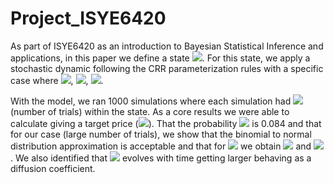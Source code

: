 # Project_ISYE6420
As part of ISYE6420 as an introduction to Bayesian Statistical Inference and applications, in this paper we define a state 
<img src="https://render.githubusercontent.com/render/math?math=\eta = \left\{ t,\sigma,r,S_{0} \right\}">. For this state, we apply a stochastic dynamic following the CRR parameterization rules with a specific case where <img src="https://render.githubusercontent.com/render/math?math=S_{0}=1">, <img src="https://render.githubusercontent.com/render/math?math=\sigma=0.3">, <img src="https://render.githubusercontent.com/render/math?math=r=0.05">. 
  
With the model, we ran 1000 simulations where each simulation had <img src="https://render.githubusercontent.com/render/math?math=n=10000"> (number of trials) within the state.  As a core results we were able to calculate giving a target price (<img src="https://render.githubusercontent.com/render/math?math= K= 1.5">). That the probability <img src="https://render.githubusercontent.com/render/math?math=S_{f}> K"> is 0.084 and that for our case (large number of trials), we show that the binomial to normal distribution approximation is acceptable and that for <img src="https://render.githubusercontent.com/render/math?math=t=1"> we obtain <img src="https://render.githubusercontent.com/render/math?math=\mu_{dist.}=1.03"> and <img src="https://render.githubusercontent.com/render/math?math=\sigma_{dist.} = 0.32">. We also identified that <img src="https://render.githubusercontent.com/render/math?math=\sigma_{dist.}"> evolves with time getting larger behaving as a diffusion coefficient. 
